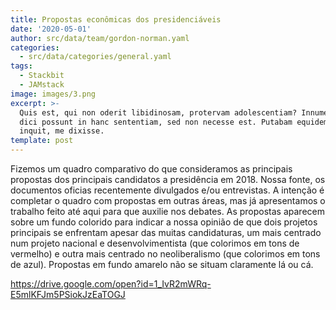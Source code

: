 ```yaml
---
title: Propostas econômicas dos presidenciáveis
date: '2020-05-01'
author: src/data/team/gordon-norman.yaml
categories:
  - src/data/categories/general.yaml
tags:
  - Stackbit
  - JAMstack
image: images/3.png
excerpt: >-
  Quis est, qui non oderit libidinosam, protervam adolescentiam? Innumerabilia
  dici possunt in hanc sententiam, sed non necesse est. Putabam equidem satis,
  inquit, me dixisse.
template: post
---
```

Fizemos um quadro comparativo do que consideramos as principais propostas dos principais candidatos a presidência em 2018. Nossa fonte, os documentos oficias recentemente divulgados e/ou entrevistas. A intenção é completar o quadro com propostas em outras áreas, mas já apresentamos o trabalho feito até aqui para que auxilie nos debates. As propostas aparecem sobre um fundo colorido para indicar a nossa opinião de que dois projetos principais se enfrentam apesar das muitas candidaturas, um mais centrado num projeto nacional e desenvolvimentista (que colorimos em tons de vermelho) e outra mais centrado no neoliberalismo (que colorimos em tons de azul). Propostas em fundo amarelo não se situam claramente lá ou cá.

https://drive.google.com/open?id=1_IvR2mWRq-E5mlKFJm5PSiokJzEaTOGJ